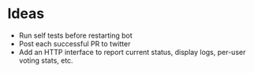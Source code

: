 # Ideas

 - Run self tests before restarting bot
 - Post each successful PR to twitter
 - Add an HTTP interface to report current status, display logs, per-user voting stats, etc.
